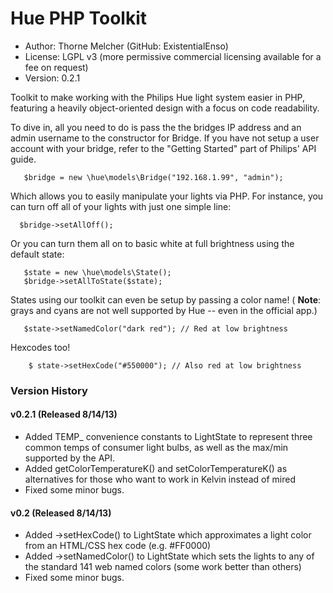 Hue PHP Toolkit
=====================

* Author: Thorne Melcher (GitHub: ExistentialEnso)
* License: LGPL v3 (more permissive commercial licensing available for a fee on request)
* Version: 0.2.1

Toolkit to make working with the Philips Hue light system easier in PHP, featuring a heavily object-oriented design
with a focus on code readability.

To dive in, all you need to do is pass the the bridges IP address and an admin username to the constructor for Bridge.
If you have not setup a user account with your bridge, refer to the "Getting Started" part of Philips' API guide.

```
   $bridge = new \hue\models\Bridge("192.168.1.99", "admin");
```

Which allows you to easily manipulate your lights via PHP. For instance, you can turn off all of your lights with just
one simple line:

```
  $bridge->setAllOff();
```

Or you can turn them all on to basic white at full brightness using the default state:

```
   $state = new \hue\models\State();
   $bridge->setAllToState($state);
```

States using our toolkit can even be setup by passing a color name!
( **Note**: grays and cyans are not well supported by Hue -- even in the official app.)

```
   $state->setNamedColor("dark red"); // Red at low brightness
```

Hexcodes too!

```
    $ state->setHexCode("#550000"); // Also red at low brightness
```

### Version History

#### v0.2.1 (Released 8/14/13)
* Added TEMP_ convenience constants to LightState to represent three common temps of consumer light bulbs, as well as the max/min supported by the API.
* Added getColorTemperatureK() and setColorTemperatureK() as alternatives for those who want to work in Kelvin instead of mired
* Fixed some minor bugs.

#### v0.2 (Released 8/14/13)
* Added ->setHexCode() to LightState which approximates a light color from an HTML/CSS hex code (e.g. #FF0000)
* Added ->setNamedColor() to LightState which sets the lights to any of the standard 141 web named colors (some work better than others)
* Fixed some minor bugs.
